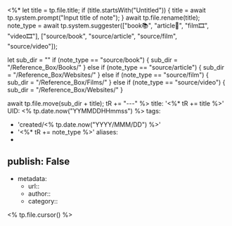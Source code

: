 <%* 
  let title = tp.file.title;
  if (title.startsWith("Untitled")) {
  	title = await tp.system.prompt("Input title of note");
  }
  await tp.file.rename(title);
  note_type = await tp.system.suggester(["book📚", "article📰", "film🎞️", "video🎞️"], ["source/book", "source/article", "source/film", "source/video"]);
	
  let sub_dir = ""
  if (note_type == "source/book") {
    sub_dir = "/Reference_Box/Books/"
  }
  else if (note_type == "source/article") {
    sub_dir = "/Reference_Box/Websites/"
  }
  else if (note_type == "source/film") {
    sub_dir = "/Reference_Box/Films/"
  }
  else if (note_type == "source/video") {
    sub_dir = "/Reference_Box/Websites/"
  }
  
  await tp.file.move(sub_dir + title);
  tR += "---"
%>
title: '<%* tR += title %>'
UID: <% tp.date.now("YYMMDDHHmmss") %>
tags:
  - 'created/<% tp.date.now("YYYY/MMM/DD") %>'
  - '<%* tR += note_type %>'
aliases:
  - 
publish: False
---
- metadata:
	- url::
	- author::
	- category::

<% tp.file.cursor() %>
